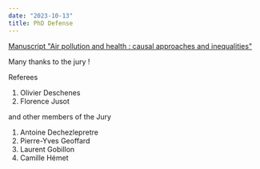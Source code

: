 ```yaml
---
date: "2023-10-13"
title: PhD Defense
---
```


[Manuscript "Air pollution and health : causal approaches and inequalities"](https://www.theses.fr/s273684)

Many thanks to the jury ! 

Referees
1. Olivier Deschenes
2. Florence Jusot

and other members of the Jury
1. Antoine Dechezlepretre
2. Pierre-Yves Geoffard
3. Laurent Gobillon
4. Camille Hémet
